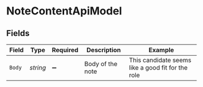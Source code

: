 # NoteContentApiModel


## Fields

| Field                                             | Type                                              | Required                                          | Description                                       | Example                                           |
| ------------------------------------------------- | ------------------------------------------------- | ------------------------------------------------- | ------------------------------------------------- | ------------------------------------------------- |
| `Body`                                            | *string*                                          | :heavy_minus_sign:                                | Body of the note                                  | This candidate seems like a good fit for the role |